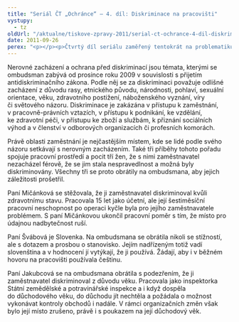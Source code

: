 ```yaml
---
title: "Seriál ČT „Ochránce“ – 4. díl: Diskriminace na pracovišti"
vystupy:
  - tz
oldUrl: "/aktualne/tiskove-zpravy-2011/serial-ct-ochrance-4-dil-diskriminace-na-pracovisti"
date: 2011-09-26
perex: "<p></p><p>Čtvrtý díl seriálu zaměřený tentokrát na problematiku nerovného zacházení v pracovně-právních vztazích vysílá ČT2 v úterý 27. 9. v 17:20 hod a v repríze ve středu 28. 9. v 9:35 hod.</p>"
---
```


<!-- imported from the old website -->

<p>Nerovné zacházení a ochrana před diskriminací jsou témata, kterými se ombudsman zabývá od prosince roku 2009 v souvislosti s přijetím antidiskriminačního zákona. Podle něj se za diskriminaci považuje odlišné zacházení z důvodu rasy, etnického původu, národnosti, pohlaví, sexuální orientace, věku, zdravotního postižení, náboženského vyznání, víry či světového názoru. Diskriminace je zakázána v přístupu k zaměstnání, v pracovně-právních vztazích, v přístupu k podnikání, ke vzdělání, ke zdravotní péči, v přístupu ke zboží a službám, k přiznání sociálních výhod a v členství v odborových organizacích či profesních komorách.</p><p>Právě oblasti zaměstnání je nejčastějším místem, kde se lidé podle svého názoru setkávají s nerovným zacházením. Také tři příběhy tohoto pořadu spojuje pracovní prostředí a pocit tří žen, že s nimi zaměstnavatel nezacházel férově, že se jim stala nespravedlnost a možná byly diskriminovány. Všechny tři se proto obrátily na ombudsmana, aby jejich záležitosti prošetřil.</p><p>Paní Mičánková se stěžovala, že ji zaměstnavatel diskriminoval kvůli zdravotnímu stavu. Pracovala 15 let jako účetní, ale její šestiměsíční pracovní neschopnost po operaci kyčle byla pro jejího zaměstnavatele problémem. S paní Mičánkovou ukončil pracovní poměr s tím, že místo pro údajnou nadbytečnost ruší.</p><p>Paní Švábová je Slovenka. Na ombudsmana se obrátila nikoli se stížností, ale s dotazem a prosbou o stanovisko. Jejím nadřízeným totiž vadí slovenština a v hodnocení jí vytýkají, že ji používá. Žádají, aby i v běžném hovoru na pracovišti používala češtinu.</p>Paní Jakubcová se na ombudsmana obrátila s podezřením, že ji zaměstnavatel diskriminoval z důvodu věku. Pracovala jako inspektorka Státní zemědělské a potravinářské inspekce a i když dospěla do důchodového věku, do důchodu jít nechtěla a požádala o možnost vykonávat kontroly obchodů i nadále. V rámci organizačních změn však bylo její místo zrušeno, právě i s poukazem na její důchodový věk.
